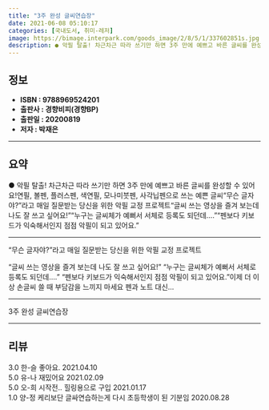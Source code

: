 ```yaml
---
title: "3주 완성 글씨연습장"
date: 2021-06-08 05:10:17
categories: [국내도서, 취미-레저]
image: https://bimage.interpark.com/goods_image/2/8/5/1/337602851s.jpg
description: ● 악필 탈출! 차근차근 따라 쓰기만 하면 3주 만에 예쁘고 바른 글씨를 완성할 수 있어요!연필, 볼펜, 플러스펜, 색연필, 모나미붓펜, 사각닙펜으로 쓰는 예쁜 글씨“무슨 글자야?”라고 매일 질문받는 당신을 위한 악필 교정 프로젝트“글씨 쓰는 영상을 즐겨 보는데 나도 잘 쓰고 싶어요!
---
```


## **정보**

- **ISBN : 9788969524201**
- **출판사 : 경향비피(경향BP)**
- **출판일 : 20200819**
- **저자 : 박재은**

------



## **요약**

●  악필 탈출! 차근차근 따라 쓰기만 하면 3주 만에 예쁘고 바른 글씨를 완성할 수 있어요!연필, 볼펜, 플러스펜, 색연필, 모나미붓펜, 사각닙펜으로 쓰는 예쁜 글씨“무슨 글자야?”라고 매일 질문받는 당신을 위한 악필 교정 프로젝트“글씨 쓰는 영상을 즐겨 보는데 나도 잘 쓰고 싶어요!”“누구는 글씨체가 예뻐서 서체로 등록도 되던데….”“펜보다 키보드가 익숙해서인지 점점 악필이 되고 있어요.”

------

“무슨 글자야?”라고 매일 질문받는
당신을 위한 악필 교정 프로젝트

“글씨 쓰는 영상을 즐겨 보는데 나도 잘 쓰고 싶어요!”
“누구는 글씨체가 예뻐서 서체로 등록도 되던데….”
“펜보다 키보드가 익숙해서인지 점점 악필이 되고 있어요.”이제 더 이상 손글씨 쓸 때 부담감을 느끼지 마세요
펜과 노트 대신... 

------


3주 완성 글씨연습장 

------


## **리뷰** 

3.0 한-슬 좋아요.  2021.04.10 <br/>5.0 유-나 재밌어요 2021.02.09 <br/>5.0 오-희 시작전.. 힐링용으로 구입 2021.01.17 <br/>1.0 양-정 케리보단 글싸연습하는게 다시 초등학생이 된 기분임 2020.08.28 <br/>
